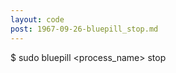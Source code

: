 ```yaml
---
layout: code
post: 1967-09-26-bluepill_stop.md
---
```



$ sudo bluepill &lt;process&#95;name&gt; stop

